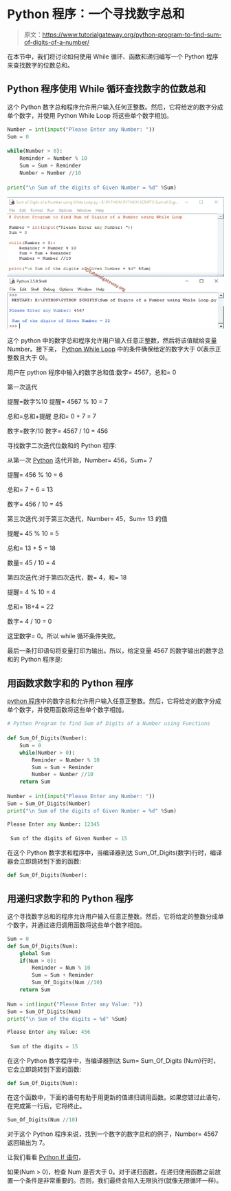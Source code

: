 # Python 程序：一个寻找数字总和

> 原文：<https://www.tutorialgateway.org/python-program-to-find-sum-of-digits-of-a-number/>

在本节中，我们将讨论如何使用 While 循环、函数和递归编写一个 Python 程序来查找数字的位数总和。

## Python 程序使用 While 循环查找数字的位数总和

这个 Python 数字总和程序允许用户输入任何正整数。然后，它将给定的数字分成单个数字，并使用 Python While Loop 将这些单个数字相加。

```py
Number = int(input("Please Enter any Number: "))
Sum = 0

while(Number > 0):
    Reminder = Number % 10
    Sum = Sum + Reminder
    Number = Number //10

print("\n Sum of the digits of Given Number = %d" %Sum)
```

![Python Program to find Sum of Digits of a Number using While Loop](img/72fef82f8fd927886fd5fa418234f52e.png)

这个 python 中的数字总和程序允许用户输入任意正整数，然后将该值赋给变量 Number。接下来， [Python While Loop](https://www.tutorialgateway.org/python-while-loop/) 中的条件确保给定的数字大于 0(表示正整数且大于 0)。

用户在 python 程序中输入的数字总和值:数字= 4567，总和= 0

第一次迭代

提醒=数字%10
提醒= 4567 % 10 = 7

总和=总和+提醒
总和= 0 + 7 = 7

数字=数字/10
数字= 4567 / 10 = 456

寻找数字二次迭代位数和的 Python 程序:

从第一次 [Python](https://www.tutorialgateway.org/python-tutorial/) 迭代开始，Number= 456，Sum= 7

提醒= 456 % 10 = 6

总和= 7 + 6 = 13

数字= 456 / 10 = 45

第三次迭代:对于第三次迭代，Number= 45，Sum= 13 的值

提醒= 45 % 10 = 5

总和= 13 + 5 = 18

数量= 45 / 10 = 4

第四次迭代:对于第四次迭代，数= 4，和= 18

提醒= 4 % 10 = 4

总和= 18+4 = 22

数字= 4 / 10 = 0

这里数字= 0。所以 while 循环条件失败。

最后一条打印语句将变量打印为输出。所以，给定变量 4567 的数字输出的数字总和的 Python 程序是:

## 用函数求数字和的 Python 程序

[python 程序](https://www.tutorialgateway.org/python-programming-examples/)中的数字总和允许用户输入任意正整数。然后，它将给定的数字分成单个数字，并使用函数将这些单个数字相加。

```py
# Python Program to find Sum of Digits of a Number using Functions

def Sum_Of_Digits(Number):
    Sum = 0
    while(Number > 0):
        Reminder = Number % 10
        Sum = Sum + Reminder
        Number = Number //10
    return Sum

Number = int(input("Please Enter any Number: "))
Sum = Sum_Of_Digits(Number)
print("\n Sum of the digits of Given Number = %d" %Sum)
```

```py
Please Enter any Number: 12345

 Sum of the digits of Given Number = 15
```

在这个 Python 数字求和程序中，当编译器到达 Sum_Of_Digits(数字)行时，编译器会立即跳转到下面的函数:

```py
def Sum_Of_Digits(Number):
```

## 用递归求数字和的 Python 程序

这个寻找数字总和的程序允许用户输入任意正整数。然后，它将给定的整数分成单个数字，并通过递归调用函数将这些单个数字相加。

```py
Sum = 0
def Sum_Of_Digits(Num):
    global Sum
    if(Num > 0):
        Reminder = Num % 10
        Sum = Sum + Reminder
        Sum_Of_Digits(Num //10)
    return Sum

Num = int(input("Please Enter any Value: "))
Sum = Sum_Of_Digits(Num)
print("\n Sum of the digits = %d" %Sum)
```

```py
Please Enter any Value: 456

 Sum of the digits = 15
```

在这个 Python 数字程序中，当编译器到达 Sum= Sum_Of_Digits (Num)行时，它会立即跳转到下面的函数:

```py
def Sum_Of_Digits(Num):
```

在这个函数中，下面的语句有助于用更新的值递归调用函数。如果您错过此语句，在完成第一行后，它将终止。

```py
Sum_Of_Digits(Num //10)
```

对于这个 Python 程序来说，找到一个数字的数字总和的例子，Number= 4567 返回输出为 7。

让我们看看 [Python If 语句](https://www.tutorialgateway.org/python-if-statement/)，

如果(Num > 0)，检查 Num 是否大于 0。对于递归函数，在递归使用函数之前放置一个条件是非常重要的。否则，我们最终会陷入无限执行(就像无限循环一样)。
